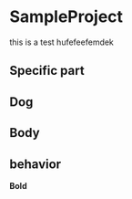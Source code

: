 # SampleProject
this is a test
hufefeefemdek
## Specific part

## Dog

## Body

## behavior
**Bold**